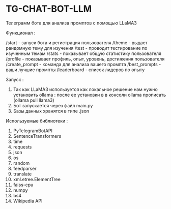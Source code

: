 # TG-CHAT-BOT-LLM
Телеграмм бота для анализа промптов с помощью LLaMA3

Функционал :

/start - запуск бота и регистрация пользователя
/theme - выдает рандомную тему для изучения
/test - проводит тестирование по изученным темам
/stats - показывает общую статистику пользователя
/profile - показывает профиль, опыт, уровень, достижения пользователя
/create_prompt - команда для анализа вашего промпта
/best_prompts - ваши лучшие промпты
/leaderboard  - список лидеров по опыту


Запуск :

1. Так как LLaMA3 используется как локальное решение нам нужно установить ollama : после ее установки в в консоли ollama прописать (ollama pull llama3)
2. Бот запускается через файл main.py
3. Базы данных хранятся в типе .json

Используемые библиотеки :
1. PyTelegramBotAPI
2. SentenceTransformers
3. time
4. requests
5. json
6. os
7. random
8. feedparser
9. translate
10. xml.etree.ElementTree
11. faiss-cpu
12. numpy
13. bs4
14. Wikipedia API
